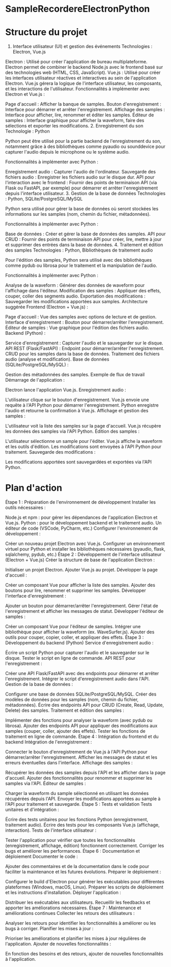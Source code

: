 # SampleRecordereElectronPython

# Structure du projet

1. Interface utilisateur (UI) et gestion des événements
Technologies : Electron, Vue.js

Electron : Utilisé pour créer l'application de bureau multiplateforme. Electron permet de combiner le backend Node.js avec le frontend basé sur des technologies web (HTML, CSS, JavaScript).
Vue.js : Utilisé pour créer les interfaces utilisateur réactives et interactives au sein de l'application Electron. Vue.js gérera la logique de l'interface utilisateur, les composants, et les interactions de l'utilisateur.
Fonctionnalités à implémenter avec Electron et Vue.js :

Page d'accueil : Afficher la banque de samples.
Bouton d'enregistrement : Interface pour démarrer et arrêter l'enregistrement.
Affichage des samples : Interface pour afficher, lire, renommer et éditer les samples.
Éditeur de samples : Interface graphique pour afficher la waveform, faire des sélections et exporter les modifications.
2. Enregistrement du son
Technologie : Python

Python peut être utilisé pour la partie backend de l'enregistrement du son, notamment grâce à des bibliothèques comme pyaudio ou sounddevice pour capturer l'audio depuis le microphone ou le système audio.

Fonctionnalités à implémenter avec Python :

Enregistrement audio : Capturer l'audio de l'ordinateur.
Sauvegarde des fichiers audio : Enregistrer les fichiers audio sur le disque dur.
API pour l'interaction avec le frontend : Fournir des points de terminaison API (via Flask ou FastAPI, par exemple) pour démarrer et arrêter l'enregistrement depuis l'interface utilisateur.
3. Gestion de la base de données
Technologies : Python, SQLite/PostgreSQL/MySQL

Python sera utilisé pour gérer la base de données où seront stockées les informations sur les samples (nom, chemin du fichier, métadonnées).

Fonctionnalités à implémenter avec Python :

Base de données : Créer et gérer la base de données des samples.
API pour CRUD : Fournir des points de terminaison API pour créer, lire, mettre à jour et supprimer des entrées dans la base de données.
4. Traitement et édition des samples
Technologies : Python, Bibliothèques de traitement audio

Pour l'édition des samples, Python sera utilisé avec des bibliothèques comme pydub ou librosa pour le traitement et la manipulation de l'audio.

Fonctionnalités à implémenter avec Python :

Analyse de la waveform : Générer des données de waveform pour l'affichage dans l'éditeur.
Modification des samples : Appliquer des effets, couper, coller des segments audio.
Exportation des modifications : Sauvegarder les modifications apportées aux samples.
Architecture suggérée
Frontend (Electron + Vue.js) :

Page d'accueil : Vue des samples avec options de lecture et de gestion.
Interface d'enregistrement : Bouton pour démarrer/arrêter l'enregistrement.
Éditeur de samples : Vue graphique pour l'édition des fichiers audio.
Backend (Python) :

Service d'enregistrement : Capturer l'audio et le sauvegarder sur le disque.
API REST (Flask/FastAPI) :
Endpoint pour démarrer/arrêter l'enregistrement.
CRUD pour les samples dans la base de données.
Traitement des fichiers audio (analyse et modification).
Base de données (SQLite/PostgreSQL/MySQL) :

Gestion des métadonnées des samples.
Exemple de flux de travail
Démarrage de l'application :

Electron lance l'application Vue.js.
Enregistrement audio :

L'utilisateur clique sur le bouton d'enregistrement.
Vue.js envoie une requête à l'API Python pour démarrer l'enregistrement.
Python enregistre l'audio et retourne la confirmation à Vue.js.
Affichage et gestion des samples :

L'utilisateur voit la liste des samples sur la page d'accueil.
Vue.js récupère les données des samples via l'API Python.
Édition des samples :

L'utilisateur sélectionne un sample pour l'éditer.
Vue.js affiche la waveform et les outils d'édition.
Les modifications sont envoyées à l'API Python pour traitement.
Sauvegarde des modifications :

Les modifications apportées sont sauvegardées et exportées via l'API Python.

# Plan d'action

Étape 1 : Préparation de l'environnement de développement
Installer les outils nécessaires :

Node.js et npm : pour gérer les dépendances de l'application Electron et Vue.js.
Python : pour le développement backend et le traitement audio.
Un éditeur de code (VSCode, PyCharm, etc.)
Configurer l'environnement de développement :

Créer un nouveau projet Electron avec Vue.js.
Configurer un environnement virtuel pour Python et installer les bibliothèques nécessaires (pyaudio, flask, sqlalchemy, pydub, etc.)
Étape 2 : Développement de l'interface utilisateur (Electron + Vue.js)
Créer la structure de base de l'application Electron :

Initialiser un projet Electron.
Ajouter Vue.js au projet.
Développer la page d'accueil :

Créer un composant Vue pour afficher la liste des samples.
Ajouter des boutons pour lire, renommer et supprimer les samples.
Développer l'interface d'enregistrement :

Ajouter un bouton pour démarrer/arrêter l'enregistrement.
Gérer l'état de l'enregistrement et afficher les messages de statut.
Développer l'éditeur de samples :

Créer un composant Vue pour l'éditeur de samples.
Intégrer une bibliothèque pour afficher la waveform (ex. WaveSurfer.js).
Ajouter des outils pour couper, copier, coller, et appliquer des effets.
Étape 3 : Développement du backend (Python)
Service d'enregistrement audio :

Écrire un script Python pour capturer l'audio et le sauvegarder sur le disque.
Tester le script en ligne de commande.
API REST pour l'enregistrement :

Créer une API Flask/FastAPI avec des endpoints pour démarrer et arrêter l'enregistrement.
Intégrer le script d'enregistrement audio dans l'API.
Gestion de la base de données :

Configurer une base de données SQLite/PostgreSQL/MySQL.
Créer des modèles de données pour les samples (nom, chemin du fichier, métadonnées).
Écrire des endpoints API pour CRUD (Create, Read, Update, Delete) des samples.
Traitement et édition des samples :

Implémenter des fonctions pour analyser la waveform (avec pydub ou librosa).
Ajouter des endpoints API pour appliquer des modifications aux samples (couper, coller, ajouter des effets).
Tester les fonctions de traitement en ligne de commande.
Étape 4 : Intégration du frontend et du backend
Intégration de l'enregistrement :

Connecter le bouton d'enregistrement de Vue.js à l'API Python pour démarrer/arrêter l'enregistrement.
Afficher les messages de statut et les erreurs éventuelles dans l'interface.
Affichage des samples :

Récupérer les données des samples depuis l'API et les afficher dans la page d'accueil.
Ajouter des fonctionnalités pour renommer et supprimer les samples via l'API.
Éditeur de samples :

Charger la waveform du sample sélectionné en utilisant les données récupérées depuis l'API.
Envoyer les modifications apportées au sample à l'API pour traitement et sauvegarde.
Étape 5 : Tests et validation
Tests unitaires et d'intégration :

Écrire des tests unitaires pour les fonctions Python (enregistrement, traitement audio).
Écrire des tests pour les composants Vue.js (affichage, interaction).
Tests de l'interface utilisateur :

Tester l'application pour vérifier que toutes les fonctionnalités (enregistrement, affichage, édition) fonctionnent correctement.
Corriger les bugs et améliorer les performances.
Étape 6 : Documentation et déploiement
Documenter le code :

Ajouter des commentaires et de la documentation dans le code pour faciliter la maintenance et les futures évolutions.
Préparer le déploiement :

Configurer le build d'Electron pour générer les exécutables pour différentes plateformes (Windows, macOS, Linux).
Préparer les scripts de déploiement et les instructions d'installation.
Déployer l'application :

Distribuer les exécutables aux utilisateurs.
Recueillir les feedbacks et apporter les améliorations nécessaires.
Étape 7 : Maintenance et améliorations continues
Collecter les retours des utilisateurs :

Analyser les retours pour identifier les fonctionnalités à améliorer ou les bugs à corriger.
Planifier les mises à jour :

Prioriser les améliorations et planifier les mises à jour régulières de l'application.
Ajouter de nouvelles fonctionnalités :

En fonction des besoins et des retours, ajouter de nouvelles fonctionnalités à l'application.

